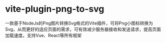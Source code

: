 # vite-plugin-png-to-svg
一款基于NodeJs的Png图片转换Svg格式的Vite插件，可将Png小图标转换为Svg，从而更好的适应页面的需求，可有效减少服务器接收和发送请求，提高页面加载速度。支持Vue、React等所有框架
